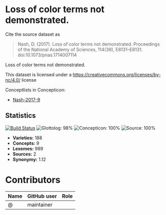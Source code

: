 # Loss of color terms not demonstrated.

Cite the source dataset as

> Nash, D. (2017). Loss of color terms not demonstrated. Proceedings of the National Academy of Sciences, 114(39), E8131–E8131. doi:10.1073/pnas.1714007114


Loss of color terms not demonstrated.

This dataset is licensed under a https://creativecommons.org/licenses/by-nc/4.0/ license


Conceptlists in Concepticon:
- [Nash-2017-9](https://concepticon.clld.org/contributions/Nash-2017-9)
## Statistics


[![Build Status](https://travis-ci.org/lexibank/nashcolorterms.svg?branch=master)](https://travis-ci.org/lexibank/nashcolorterms)
![Glottolog: 98%](https://img.shields.io/badge/Glottolog-98%25-green.svg "Glottolog: 98%")
![Concepticon: 100%](https://img.shields.io/badge/Concepticon-100%25-brightgreen.svg "Concepticon: 100%")
![Source: 100%](https://img.shields.io/badge/Source-100%25-brightgreen.svg "Source: 100%")

- **Varieties:** 188
- **Concepts:** 9
- **Lexemes:** 989
- **Sources:** 2
- **Synonymy:** 1.12

# Contributors

Name | GitHub user | Role
--- | --- | ---
 | @ | maintainer


